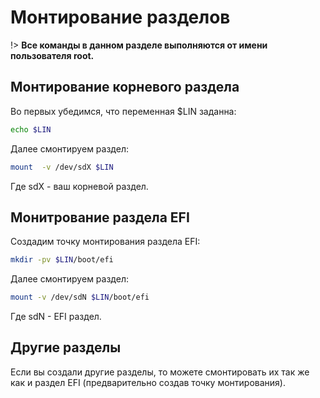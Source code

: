 # Монтирование разделов

!> **Все команды в данном разделе выполняются от имени пользователя root.**

## Монтирование корневого раздела

Во первых убедимся, что переменная $LIN заданна:
```bash
echo $LIN
```

Далее смонтируем раздел:
```bash
mount  -v /dev/sdX $LIN
```
Где sdX - ваш корневой раздел.
  
## Монитрование раздела EFI

Создадим точку монтирования раздела EFI:
```bash
mkdir -pv $LIN/boot/efi
```

Далее смонтируем раздел:

```bash
mount -v /dev/sdN $LIN/boot/efi
```
Где sdN - EFI раздел.
  
## Другие разделы

Если вы создали другие разделы, то можете смонтировать их так же как и раздел EFI (предварительно создав точку монтирования).
